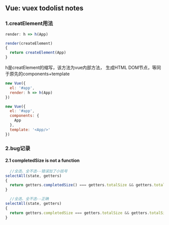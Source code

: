 
## Vue: vuex todolist notes

### 1.creatElement用法
```javascript
render: h => h(App)

render(createElement)
{
  return createElement(App)
}
```
h是creatElement的缩写，该方法为vue内部方法，
生成HTML DOM节点，等同于原先的components+template
```javascript
new Vue({
  el: '#app',
  render: h => h(App)
})

new Vue({
  el: '#app',
  components: {
    App
  },
  template: '<App/>'
})
```

### 2.bug记录

#### 2.1 completedSize is not a function
```javascript
  //全选、全不选--错误加了小括号
selectAll(state, getters)
{
  return getters.completedSize() === getters.totalSize && getters.totalSize > 0
}

  //全选、全不选--正确
selectAll(state, getters)
{
  return getters.completedSize === getters.totalSize && getters.totalSize > 0
}
```
